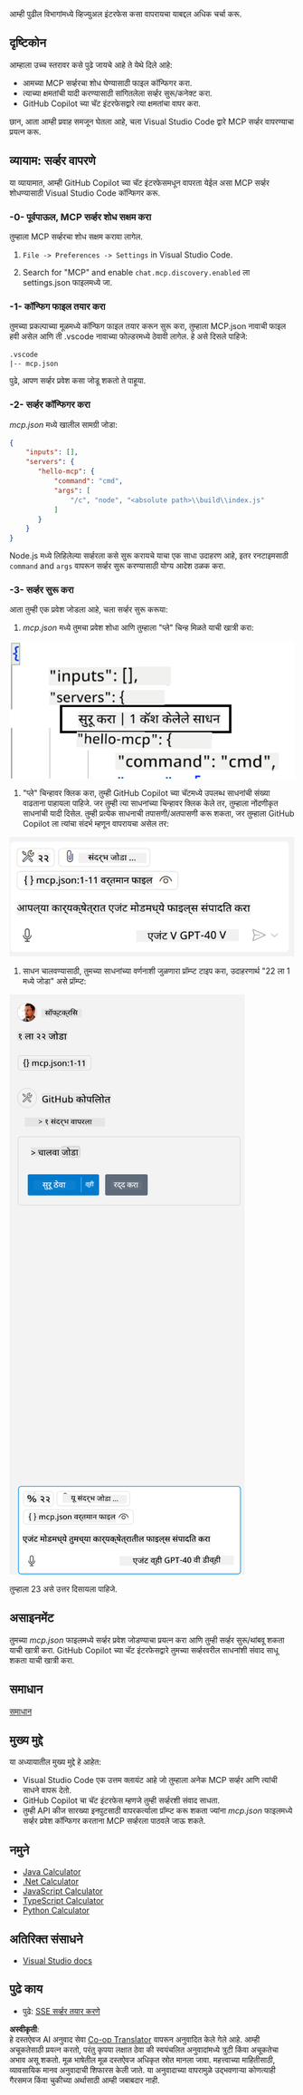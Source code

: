 <!--
CO_OP_TRANSLATOR_METADATA:
{
  "original_hash": "c37fabfbc0dcbc9a4afb6d17e7d3be9f",
  "translation_date": "2025-05-17T11:04:51+00:00",
  "source_file": "03-GettingStarted/04-vscode/README.md",
  "language_code": "mr"
}
-->
आम्ही पुढील विभागांमध्ये व्हिज्युअल इंटरफेस कसा वापरायचा याबद्दल अधिक चर्चा करू.

## दृष्टिकोन

आम्हाला उच्च स्तरावर कसे पुढे जायचे आहे ते येथे दिले आहे:

- आमच्या MCP सर्व्हरचा शोध घेण्यासाठी फाइल कॉन्फिगर करा.
- त्याच्या क्षमतांची यादी करण्यासाठी सांगितलेला सर्व्हर सुरू/कनेक्ट करा.
- GitHub Copilot च्या चॅट इंटरफेसद्वारे त्या क्षमतांचा वापर करा.

छान, आता आम्ही प्रवाह समजून घेतला आहे, चला Visual Studio Code द्वारे MCP सर्व्हर वापरण्याचा प्रयत्न करू.

## व्यायाम: सर्व्हर वापरणे

या व्यायामात, आम्ही GitHub Copilot च्या चॅट इंटरफेसमधून वापरता येईल असा MCP सर्व्हर शोधण्यासाठी Visual Studio Code कॉन्फिगर करू.

### -0- पूर्वपाऊल, MCP सर्व्हर शोध सक्षम करा

तुम्हाला MCP सर्व्हरचा शोध सक्षम करावा लागेल.

1. `File -> Preferences -> Settings` in Visual Studio Code.

1. Search for "MCP" and enable `chat.mcp.discovery.enabled` ला settings.json फाइलमध्ये जा.

### -1- कॉन्फिग फाइल तयार करा

तुमच्या प्रकल्पाच्या मूळमध्ये कॉन्फिग फाइल तयार करून सुरू करा, तुम्हाला MCP.json नावाची फाइल हवी असेल आणि ती .vscode नावाच्या फोल्डरमध्ये ठेवावी लागेल. हे असे दिसले पाहिजे:

```text
.vscode
|-- mcp.json
```

पुढे, आपण सर्व्हर प्रवेश कसा जोडू शकतो ते पाहूया.

### -2- सर्व्हर कॉन्फिगर करा

*mcp.json* मध्ये खालील सामग्री जोडा:

```json
{
    "inputs": [],
    "servers": {
       "hello-mcp": {
           "command": "cmd",
           "args": [
               "/c", "node", "<absolute path>\\build\\index.js"
           ]
       }
    }
}
```

Node.js मध्ये लिहिलेल्या सर्व्हरला कसे सुरू करायचे याचा एक साधा उदाहरण आहे, इतर रनटाइमसाठी `command` and `args` वापरून सर्व्हर सुरू करण्यासाठी योग्य आदेश ठळक करा.

### -3- सर्व्हर सुरू करा

आता तुम्ही एक प्रवेश जोडला आहे, चला सर्व्हर सुरू करूया:

1. *mcp.json* मध्ये तुमचा प्रवेश शोधा आणि तुम्हाला "प्ले" चिन्ह मिळते याची खात्री करा:

  ![Visual Studio Code मध्ये सर्व्हर सुरू करणे](../../../../translated_images/vscode-start-server.c7f1132263a8ce789fa7f436eb3df7e36199ebf863f1a8205bfc4483c9e40924.mr.png)  

1. "प्ले" चिन्हावर क्लिक करा, तुम्ही GitHub Copilot च्या चॅटमध्ये उपलब्ध साधनांची संख्या वाढताना पाहायला पाहिजे. जर तुम्ही त्या साधनांच्या चिन्हावर क्लिक केले तर, तुम्हाला नोंदणीकृत साधनांची यादी दिसेल. तुम्ही प्रत्येक साधनाची तपासणी/अतपासणी करू शकता, जर तुम्हाला GitHub Copilot ला त्यांचा संदर्भ म्हणून वापरायचा असेल तर:

  ![Visual Studio Code मध्ये सर्व्हर सुरू करणे](../../../../translated_images/vscode-tool.ce37be05a56b9af258f882c161dbf35e23ac885b08ee5f5ee643097653b135b8.mr.png)

1. साधन चालवण्यासाठी, तुमच्या साधनांच्या वर्णनाशी जुळणारा प्रॉम्प्ट टाइप करा, उदाहरणार्थ "22 ला 1 मध्ये जोडा" असे प्रॉम्प्ट:

  ![GitHub Copilot मधून साधन चालवणे](../../../../translated_images/vscode-agent.7f56a5ce3cef334adfe737514a7e8ac9384fa4161dd4df14bd3ddc9cd1a154f4.mr.png)

  तुम्हाला 23 असे उत्तर दिसायला पाहिजे.

## असाइनमेंट

तुमच्या *mcp.json* फाइलमध्ये सर्व्हर प्रवेश जोडण्याचा प्रयत्न करा आणि तुम्ही सर्व्हर सुरू/थांबवू शकता याची खात्री करा. GitHub Copilot च्या चॅट इंटरफेसद्वारे तुमच्या सर्व्हरवरील साधनांशी संवाद साधू शकता याची खात्री करा.

## समाधान

[समाधान](./solution/README.md)

## मुख्य मुद्दे

या अध्यायातील मुख्य मुद्दे हे आहेत:

- Visual Studio Code एक उत्तम क्लायंट आहे जो तुम्हाला अनेक MCP सर्व्हर आणि त्यांची साधने वापरू देतो.
- GitHub Copilot चा चॅट इंटरफेस म्हणजे तुम्ही सर्व्हरशी संवाद साधता.
- तुम्ही API कीज सारख्या इनपुटसाठी वापरकर्त्याला प्रॉम्प्ट करू शकता ज्यांना *mcp.json* फाइलमध्ये सर्व्हर प्रवेश कॉन्फिगर करताना MCP सर्व्हरला पाठवले जाऊ शकते.

## नमुने

- [Java Calculator](../samples/java/calculator/README.md)
- [.Net Calculator](../../../../03-GettingStarted/samples/csharp)
- [JavaScript Calculator](../samples/javascript/README.md)
- [TypeScript Calculator](../samples/typescript/README.md)
- [Python Calculator](../../../../03-GettingStarted/samples/python) 

## अतिरिक्त संसाधने

- [Visual Studio docs](https://code.visualstudio.com/docs/copilot/chat/mcp-servers)

## पुढे काय

- पुढे: [SSE सर्व्हर तयार करणे](/03-GettingStarted/05-sse-server/README.md)

**अस्वीकृती**:  
हे दस्तऐवज AI अनुवाद सेवा [Co-op Translator](https://github.com/Azure/co-op-translator) वापरून अनुवादित केले गेले आहे. आम्ही अचूकतेसाठी प्रयत्न करतो, परंतु कृपया लक्षात ठेवा की स्वयंचलित अनुवादांमध्ये त्रुटी किंवा अचूकतेचा अभाव असू शकतो. मूळ भाषेतील मूळ दस्तऐवज अधिकृत स्रोत मानला जावा. महत्त्वाच्या माहितीसाठी, व्यावसायिक मानव अनुवादाची शिफारस केली जाते. या अनुवादाच्या वापरामुळे उद्भवणाऱ्या कोणत्याही गैरसमज किंवा चुकीच्या अर्थासाठी आम्ही जबाबदार नाही.